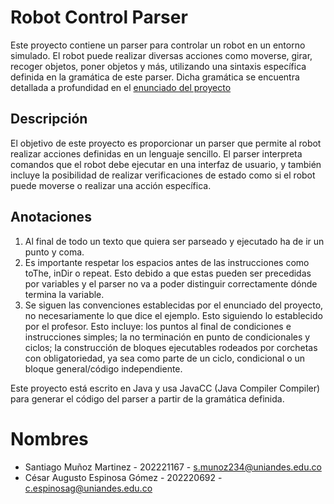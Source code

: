 # Robot Control Parser

Este proyecto contiene un parser para controlar un robot en un entorno simulado. El robot puede realizar diversas acciones como moverse, girar, recoger objetos, poner objetos y más, utilizando una sintaxis específica definida en la gramática de este parser. Dicha gramática se encuentra detallada a profundidad en el [enunciado del proyecto]()


## Descripción

El objetivo de este proyecto es proporcionar un parser que permite al robot realizar acciones definidas en un lenguaje sencillo. El parser interpreta comandos que el robot debe ejecutar en una interfaz de usuario, y también incluye la posibilidad de realizar verificaciones de estado como si el robot puede moverse o realizar una acción específica.

## Anotaciones
1. Al final de todo un texto que quiera ser parseado y ejecutado ha de ir un punto y coma.
2. Es importante respetar los espacios antes de las instrucciones como toThe, inDir o repeat. Esto debido a que estas pueden ser precedidas por variables y el parser no va a poder distinguir correctamente dónde termina la variable.
3. Se siguen las convenciones establecidas por el enunciado del proyecto, no necesariamente lo que dice el ejemplo. Esto siguiendo lo establecido por el profesor. Esto incluye: los puntos al final de condiciones e instrucciones simples; la no terminación en punto de condicionales y ciclos; la construcción de bloques ejecutables rodeados por corchetas con obligatoriedad, ya sea como parte de un ciclo, condicional o un bloque general/código independiente.

Este proyecto está escrito en Java y usa JavaCC (Java Compiler Compiler) para generar el código del parser a partir de la gramática definida.

# Nombres
- Santiago Muñoz Martinez - 202221167 - s.munoz234@uniandes.edu.co
- César Augusto Espinosa Gómez - 202220692 - c.espinosag@uniandes.edu.co 
